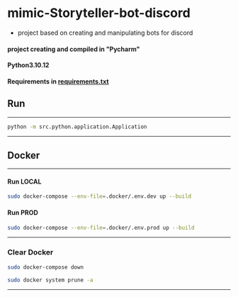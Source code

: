 # mimic-Storyteller-bot-discord

- project based on creating and manipulating bots for discord

#### project creating and compiled in "Pycharm"

#### Python3.10.12

#### Requirements in [requirements.txt](requirements.txt)

## Run

 - --------------------------------------------------

```bash
python -m src.python.application.Application
```
 - --------------------------------------------------

## Docker

 - --------------------------------------------------

#### Run LOCAL

```bash
sudo docker-compose --env-file=.docker/.env.dev up --build 
```

#### Run PROD

```bash
sudo docker-compose --env-file=.docker/.env.prod up --build 
```

 - --------------------------------------------------

### Clear Docker

```bash
sudo docker-compose down
```

```bash
sudo docker system prune -a
```

 - --------------------------------------------------
